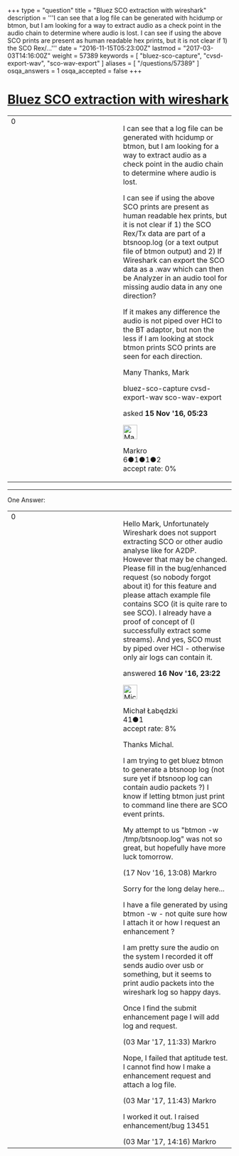 +++
type = "question"
title = "Bluez SCO extraction with wireshark"
description = '''I can see that a log file can be generated with hcidump or btmon, but I am looking for a way to extract audio as a check point in the audio chain to determine where audio is lost. I can see if using the above SCO prints are present as human readable hex prints, but it is not clear if 1) the SCO Rex/...'''
date = "2016-11-15T05:23:00Z"
lastmod = "2017-03-03T14:16:00Z"
weight = 57389
keywords = [ "bluez-sco-capture", "cvsd-export-wav", "sco-wav-export" ]
aliases = [ "/questions/57389" ]
osqa_answers = 1
osqa_accepted = false
+++

<div class="headNormal">

# [Bluez SCO extraction with wireshark](/questions/57389/bluez-sco-extraction-with-wireshark)

</div>

<div id="main-body">

<div id="askform">

<table id="question-table" style="width:100%;"><colgroup><col style="width: 50%" /><col style="width: 50%" /></colgroup><tbody><tr class="odd"><td style="width: 30px; vertical-align: top"><div class="vote-buttons"><span id="post-57389-upvote" class="ajax-command post-vote up" rel="nofollow" title="I like this post (click again to cancel)"> </span><div id="post-57389-score" class="post-score" title="current number of votes">0</div><span id="post-57389-downvote" class="ajax-command post-vote down" rel="nofollow" title="I dont like this post (click again to cancel)"> </span> <span id="favorite-mark" class="ajax-command favorite-mark" rel="nofollow" title="mark/unmark this question as favorite (click again to cancel)"> </span><div id="favorite-count" class="favorite-count"></div></div></td><td><div id="item-right"><div class="question-body"><p>I can see that a log file can be generated with hcidump or btmon, but I am looking for a way to extract audio as a check point in the audio chain to determine where audio is lost.</p><p>I can see if using the above SCO prints are present as human readable hex prints, but it is not clear if 1) the SCO Rex/Tx data are part of a btsnoop.log (or a text output file of btmon output) and 2) If Wireshark can export the SCO data as a .wav which can then be Analyzer in an audio tool for missing audio data in any one direction?</p><p>If it makes any difference the audio is not piped over HCI to the BT adaptor, but non the less if I am looking at stock btmon prints SCO prints are seen for each direction.</p><p>Many Thanks, Mark</p></div><div id="question-tags" class="tags-container tags"><span class="post-tag tag-link-bluez-sco-capture" rel="tag" title="see questions tagged &#39;bluez-sco-capture&#39;">bluez-sco-capture</span> <span class="post-tag tag-link-cvsd-export-wav" rel="tag" title="see questions tagged &#39;cvsd-export-wav&#39;">cvsd-export-wav</span> <span class="post-tag tag-link-sco-wav-export" rel="tag" title="see questions tagged &#39;sco-wav-export&#39;">sco-wav-export</span></div><div id="question-controls" class="post-controls"></div><div class="post-update-info-container"><div class="post-update-info post-update-info-user"><p>asked <strong>15 Nov '16, 05:23</strong></p><img src="https://secure.gravatar.com/avatar/ba47e134edf9bc10fbc8cb5c13b3fe86?s=32&amp;d=identicon&amp;r=g" class="gravatar" width="32" height="32" alt="Markro&#39;s gravatar image" /><p><span>Markro</span><br />
<span class="score" title="6 reputation points">6</span><span title="1 badges"><span class="badge1">●</span><span class="badgecount">1</span></span><span title="1 badges"><span class="silver">●</span><span class="badgecount">1</span></span><span title="2 badges"><span class="bronze">●</span><span class="badgecount">2</span></span><br />
<span class="accept_rate" title="Rate of the user&#39;s accepted answers">accept rate:</span> <span title="Markro has no accepted answers">0%</span></p></div></div><div id="comments-container-57389" class="comments-container"></div><div id="comment-tools-57389" class="comment-tools"></div><div class="clear"></div><div id="comment-57389-form-container" class="comment-form-container"></div><div class="clear"></div></div></td></tr></tbody></table>

------------------------------------------------------------------------

<div class="tabBar">

<span id="sort-top"></span>

<div class="headQuestions">

One Answer:

</div>

</div>

<span id="57430"></span>

<div id="answer-container-57430" class="answer">

<table style="width:100%;"><colgroup><col style="width: 50%" /><col style="width: 50%" /></colgroup><tbody><tr class="odd"><td style="width: 30px; vertical-align: top"><div class="vote-buttons"><span id="post-57430-upvote" class="ajax-command post-vote up" rel="nofollow" title="I like this post (click again to cancel)"> </span><div id="post-57430-score" class="post-score" title="current number of votes">0</div><span id="post-57430-downvote" class="ajax-command post-vote down" rel="nofollow" title="I dont like this post (click again to cancel)"> </span></div></td><td><div class="item-right"><div class="answer-body"><p>Hello Mark, Unfortunately Wireshark does not support extracting SCO or other audio analyse like for A2DP. However that may be changed. Please fill in the bug/enhanced request (so nobody forgot about it) for this feature and please attach example file contains SCO (it is quite rare to see SCO). I already have a proof of concept of (I successfully extract some streams). And yes, SCO must by piped over HCI - otherwise only air logs can contain it.</p></div><div class="answer-controls post-controls"></div><div class="post-update-info-container"><div class="post-update-info post-update-info-user"><p>answered <strong>16 Nov '16, 23:22</strong></p><img src="https://secure.gravatar.com/avatar/6eabf35b1168a8242bb2d69db18a8a7c?s=32&amp;d=identicon&amp;r=g" class="gravatar" width="32" height="32" alt="Micha%C5%82%20%C5%81ab%C4%99dzki&#39;s gravatar image" /><p><span>Michał Łabędzki</span><br />
<span class="score" title="41 reputation points">41</span><span title="1 badges"><span class="bronze">●</span><span class="badgecount">1</span></span><br />
<span class="accept_rate" title="Rate of the user&#39;s accepted answers">accept rate:</span> <span title="Michał Łabędzki has one accepted answer">8%</span></p></div></div><div id="comments-container-57430" class="comments-container"><span id="57444"></span><div id="comment-57444" class="comment"><div id="post-57444-score" class="comment-score"></div><div class="comment-text"><p>Thanks Michal.</p><p>I am trying to get bluez btmon to generate a btsnoop log (not sure yet if btsnoop log can contain audio packets ?) I know if letting btmon just print to command line there are SCO event prints.</p><p>My attempt to us "btmon -w /tmp/btsnoop.log" was not so great, but hopefully have more luck tomorrow.</p></div><div id="comment-57444-info" class="comment-info"><span class="comment-age">(17 Nov '16, 13:08)</span> <span class="comment-user userinfo">Markro</span></div></div><span id="59834"></span><div id="comment-59834" class="comment"><div id="post-59834-score" class="comment-score"></div><div class="comment-text"><p>Sorry for the long delay here...</p><p>I have a file generated by using btmon -w - not quite sure how I attach it or how I request an enhancement ?</p><p>I am pretty sure the audio on the system I recorded it off sends audio over usb or something, but it seems to print audio packets into the wireshark log so happy days.</p><p>Once I find the submit enhancement page I will add log and request.</p></div><div id="comment-59834-info" class="comment-info"><span class="comment-age">(03 Mar '17, 11:33)</span> <span class="comment-user userinfo">Markro</span></div></div><span id="59835"></span><div id="comment-59835" class="comment"><div id="post-59835-score" class="comment-score"></div><div class="comment-text"><p>Nope, I failed that aptitude test. I cannot find how I make a enhancement request and attach a log file.</p></div><div id="comment-59835-info" class="comment-info"><span class="comment-age">(03 Mar '17, 11:43)</span> <span class="comment-user userinfo">Markro</span></div></div><span id="59840"></span><div id="comment-59840" class="comment"><div id="post-59840-score" class="comment-score"></div><div class="comment-text"><p>I worked it out. I raised enhancement/bug 13451</p></div><div id="comment-59840-info" class="comment-info"><span class="comment-age">(03 Mar '17, 14:16)</span> <span class="comment-user userinfo">Markro</span></div></div></div><div id="comment-tools-57430" class="comment-tools"></div><div class="clear"></div><div id="comment-57430-form-container" class="comment-form-container"></div><div class="clear"></div></div></td></tr></tbody></table>

</div>

<div class="paginator-container-left">

</div>

</div>

</div>

